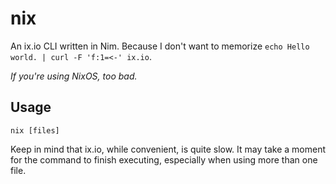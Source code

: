 # nix
An ix.io CLI written in Nim. Because I don't want to memorize `echo Hello world. | curl -F 'f:1=<-' ix.io`.

*If you're using NixOS, too bad.*

## Usage
`nix [files]`

Keep in mind that ix.io, while convenient, is quite slow. It may take a moment
for the command to finish executing, especially when using more than one file.